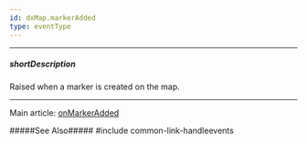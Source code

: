 ```yaml
---
id: dxMap.markerAdded
type: eventType
---
```

---
##### shortDescription
Raised when a marker is created on the map.

---
Main article: [onMarkerAdded](/api-reference/10%20UI%20Components/dxMap/1%20Configuration/onMarkerAdded.md '/Documentation/ApiReference/UI_Components/dxMap/Configuration/#onMarkerAdded')

#####See Also#####
#include common-link-handleevents